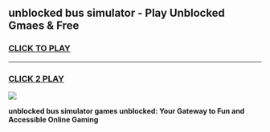 
## unblocked bus simulator - Play Unblocked Gmaes & Free
<h3>
<a href="https://news.freeplayer.one?title=unblocked_bus_simulator&ref=16F">CLICK TO PLAY</a></h3>
<hr>

<h3>
<a href="https://news.freeplayer.one?title=unblocked_bus_simulator&ref=16F">CLICK 2 PLAY</a>
  
</h3>

<a href="https://news.freeplayer.one?title=unblocked_bus_simulator&ref=16F/"><img src="https://clearcache.store/games.png"></a>


**unblocked bus simulator games unblocked: Your Gateway to Fun and Accessible Online Gaming**

